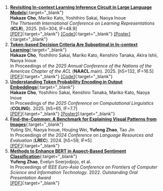 1. [**Revisiting In-context Learning Inference Circuit in Large Language Models**](https://openreview.net/forum?id=xizpnYNvQq){:target="_blank"}  
   **Hakaze Cho**, Mariko Kato, Yoshihiro Sakai, Naoya Inoue  
   *The Thirteenth International Conference on Learning Representations* (**ICLR**), 2025. [h5=304, IF=48.9]  
   [\[PDF\]](https://openreview.net/pdf?id=xizpnYNvQq){:target="_blank"} 
   [\[Code\]](https://github.com/hc495/ICL_Circuit){:target="_blank"} 
   [\[Poster\]](https://iclr.cc/virtual/2025/poster/27767){:target="_blank"}  
2. [**Token-based Decision Criteria Are Suboptimal in In-context Learning**](https://arxiv.org/abs/2406.16535){:target="_blank"}  
   **Hakaze Cho**, Yoshihiro Sakai, Mariko Kato, Kenshiro Tanaka, Akira Ishii, Naoya Inoue  
   In Proceedings of *the 2025 Annual Conference of the Nations of the Americas Chapter of the ACL* (**NAACL**.main). 2025. [h5=132, IF=16.5]  
   [\[PDF\]](https://arxiv.org/pdf/2406.16535){:target="_blank"} 
   [\[Code\]](https://github.com/hc495/Hidden_Calibration){:target="_blank"} 
3. [**Understanding Token Probability Encoding in Output Embeddings**](https://aclanthology.org/2025.coling-main.708/){:target="_blank"}  
   **Hakaze Cho**, Yoshihiro Sakai, Kenshiro Tanaka, Mariko Kato, Naoya Inoue  
   In Proceedings of *the 2025 Conference on Computational Linguistics* (**COLING**). 2025. [h5=65, IF=7.7]  
   [\[PDF\]](https://aclanthology.org/2025.coling-main.708.pdf){:target="_blank"}
   [\[Poster\]](https://drive.google.com/file/d/1U11m_Qonq_F9d3GDD04b3yYO0KzFSGhJ/view){:target="_blank"}
4. [**Find-the-Common: A Benchmark for Explaining Visual Patterns from Images**](https://aclanthology.org/2024.lrec-main.642/){:target="_blank"}  
   Yuting Shi, Naoya Inoue, Houjing Wei, **Yufeng Zhao**, Tao Jin  
   In Proceedings of *the 2024 Conference on Language Resources and Evaluation* (**LREC**). 2024. [h5=59, IF≈5]  
   [\[PDF\]](https://aclanthology.org/2024.lrec-main.642.pdf){:target="_blank"}
5. [**Methods to Enhance BERT in Aspect-Based Sentiment Classification**](https://ieeexplore.ieee.org/abstract/document/10098237){:target="_blank"}   
   **Yufeng Zhao**, Evelyn Soerjodjojo, et al.  
   In Proceedings of *IEEE Euro-Asia Conference on Frontiers of Computer Science and Information Technology*. 2022. *Outstanding Oral Presentation Award*  
   [\[PDF\]](https://ieeexplore.ieee.org/stamp/stamp.jsp?tp=&arnumber=10098237){:target="_blank"}